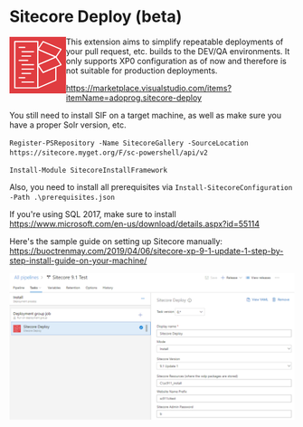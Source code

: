 # Sitecore Deploy (beta)

<img src="https://raw.githubusercontent.com/adoprog/sitecore-deploy/master/images/extension-icon.png" align="left" height="100" width="100" >

This extension aims to simplify repeatable deployments of your pull request, etc. builds to the DEV/QA environments. It only supports XP0 configuration as of now and therefore is not suitable for production deployments.

https://marketplace.visualstudio.com/items?itemName=adoprog.sitecore-deploy

You still need to install SIF on a target machine, as well as make sure you have a proper Solr version, etc.

`Register-PSRepository -Name SitecoreGallery -SourceLocation https://sitecore.myget.org/F/sc-powershell/api/v2`

`Install-Module SitecoreInstallFramework`

Also, you need to install all prerequisites via `Install-SitecoreConfiguration -Path .\prerequisites.json`

If you're using SQL 2017, make sure to install https://www.microsoft.com/en-us/download/details.aspx?id=55114

Here's the sample guide on setting up Sitecore manually: https://buoctrenmay.com/2019/04/06/sitecore-xp-9-1-update-1-step-by-step-install-guide-on-your-machine/


<img src="https://raw.githubusercontent.com/adoprog/sitecore-deploy/master/images/screenshot.png">
